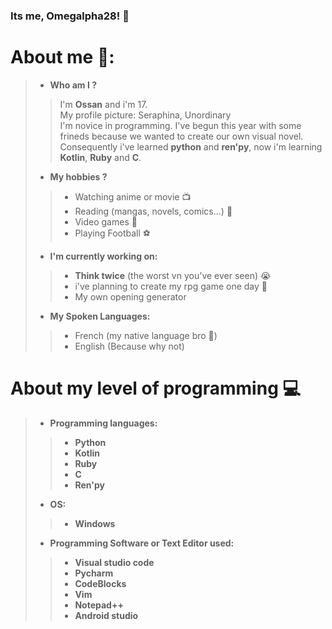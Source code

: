 ### Its me, Omegalpha28! 👋

# About me 💬:

> - **Who am I ?**
>> I'm **Ossan** and i'm 17. <br>
  My profile picture: Seraphina, Unordinary <br>
  I'm novice in programming. I've begun this year with some frineds because we wanted to create our own visual novel. <br>
  Consequently i've learned **python** and **ren'py**, now i'm learning **Kotlin**, **Ruby** and **C**.
> - **My hobbies ?**
>>  - Watching anime or movie :tv: <br>
>>  - Reading (mangas, novels, comics...) :book: <br>
>>  - Video games :space_invader: <br>
>>  - Playing Football :soccer: <br> 
> - **I'm currently working on:**
>> - **Think twice** (the worst vn you've ever seen) :sob:
>> - i've planning to create my rpg game one day 🤔
>> - My own opening generator
> - **My Spoken Languages:**
>> - French (my native language bro 🥖)
>> - English (Because why not)

# About my level of programming :computer:
> - **Programming languages:**
>> - **Python**
>> - **Kotlin**
>> - **Ruby**
>> - **C**
>> - **Ren'py**
> - **OS:**
>> - **Windows**
> - **Programming Software or Text Editor used:**
>> - **Visual studio code**
>> - **Pycharm**
>> - **CodeBlocks**
>> - **Vim**
>> - **Notepad++**
>> - **Android studio**

<!--
**Omegalpha28/Omegalpha28** is a ✨ _special_ ✨ repository because its `README.md` (this file) appears on your GitHub profile.

Here are some ideas to get you started:

- 🔭 I’m currently working on ...
- 🌱 I’m currently learning ...
- 👯 I’m looking to collaborate on ...
- 🤔 I’m looking for help with ...
- 💬 Ask me about ...
- 📫 How to reach me: ...
- 😄 Pronouns: ...
- ⚡ Fun fact: ...
-->
